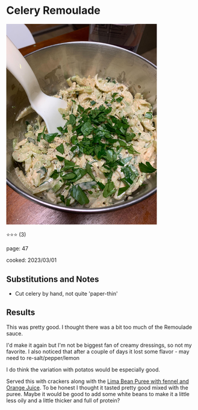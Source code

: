 # Celery Remoulade

<img src="/cooking/photos/2023-03-01_celery-remoulade.jpg" alt="Close up of remoulade" width="400"/>

:star::star::star: (3)

page: 47

cooked: 2023/03/01

## Substitutions and Notes
- Cut celery by hand, not quite 'paper-thin'

## Results
This was pretty good. I thought there was a bit too much of the Remoulade sauce.

I'd make it again but I'm not be biggest fan of creamy dressings, so not my favorite. I also noticed that after a couple of days it lost some flavor - may need to re-salt/pepper/lemon

I do think the variation with potatos would be especially good. 

Served this with crackers along with the [Lima Bean Puree with fennel and Orange Juice](/cooking/reviews/2024-03-01_lima-bean-puree). To be honest I thought it tasted pretty good mixed with the puree. Maybe it would be good to add some white beans to make it a little less oily and a little thicker and full of protein? 